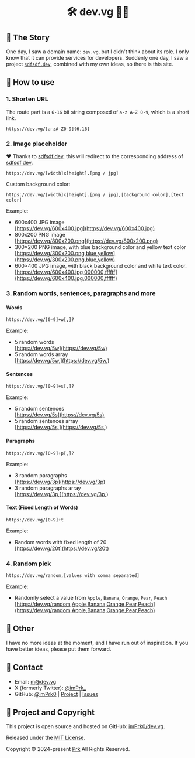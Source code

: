 <h1><center>🛠️&nbsp;dev.vg&nbsp;👨‍💻</center></h1>

## 📖 The Story

One day, I saw a domain name: `dev.vg`, but I didn't think about its role.
I only know that it can provide services for developers.
Suddenly one day, I saw a project [`sdfsdf.dev`](https://sdfsdf.dev),
combined with my own ideas, so there is this site.

## 🤔 How to use

### 1. Shorten URL

The route part is a `6-16` bit string composed of `a-z A-Z 0-9`,
which is a short link.

```
https://dev.vg/[a-zA-Z0-9]{6,16}
```

### 2. Image placeholder

❤️ Thanks to [sdfsdf.dev](https://sdfsdf.dev/),
this will redirect to the corresponding address of [sdfsdf.dev](https://sdfsdf.dev/).

```
https://dev.vg/[width]x[height].[png / jpg]
```

Custom background color:

```
https://dev.vg/[width]x[height].[png / jpg],[background color],[text color]
```

Example:
- 600x400 JPG image  
[https://dev.vg/600x400.jpg](https://dev.vg/600x400.jpg)
- 800x200 PNG image  
[https://dev.vg/800x200.png](https://dev.vg/800x200.png)
- 300×200 PNG image, with blue background color and yellow text color  
[https://dev.vg/300x200.png,blue,yellow](https://dev.vg/300x200.png,blue,yellow)
- 600×400 JPG image, with black background color and white text color.  
[https://dev.vg/600x400.jpg,000000,ffffff](https://dev.vg/600x400.jpg,000000,ffffff)

### 3. Random words, sentences, paragraphs and more

#### Words

```
https://dev.vg/[0-9]+w[,]?
```

Example:
- 5 random words  
[https://dev.vg/5w](https://dev.vg/5w)
- 5 random words array  
[https://dev.vg/5w,](https://dev.vg/5w,)

#### Sentences

```
https://dev.vg/[0-9]+s[,]?
```

Example:
- 5 random sentences  
[https://dev.vg/5s](https://dev.vg/5s)
- 5 random sentences array  
[https://dev.vg/5s,](https://dev.vg/5s,)

#### Paragraphs

```
https://dev.vg/[0-9]+p[,]?
```

Example:
- 3 random paragraphs  
[https://dev.vg/3p](https://dev.vg/3p)
- 3 random paragraphs array  
[https://dev.vg/3p,](https://dev.vg/3p,)

#### Text (Fixed Length of Words)

```
https://dev.vg/[0-9]+t
```

Example:
- Random words with fixed length of 20  
[https://dev.vg/20t](https://dev.vg/20t)

### 4. Random pick

```
https://dev.vg/random,[values with comma separated]
```

Example:
- Randomly select a value from `Apple`, `Banana`, `Orange`, `Pear`, `Peach`  
[https://dev.vg/random,Apple,Banana,Orange,Pear,Peach](https://dev.vg/random,Apple,Banana,Orange,Pear,Peach)

## 📆 Other

I have no more ideas at the moment, and I have run out of inspiration.
If you have better ideas, please put them forward.

## 📮 Contact

- Email: [m@dev.vg](mailto:m@dev.vg)
- X (formerly Twitter): [@imPrk_](https://x.com/imPrk_)
- GitHub: [@imPrk0](https://github.com/imPrk0) | [Project](https://github.com/imPrk0/dev.vg) | [Issues](https://github.com/imPrk0/dev.vg/issues)

## 🚀 Project and Copyright

This project is open source and hosted on GitHub: [imPrk0/dev.vg](https://github.com/imPrk0/dev.vg).

Released under the [MIT License](https://opensource.org/licenses/MIT).

Copyright&nbsp;&copy;&nbsp;2024-present&nbsp;[Prk](https://github.com/imPrk0)&nbsp;All&nbsp;Rights&nbsp;Reserved.
